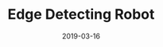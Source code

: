 ---
title: Edge Detecting Robot
description: Edge Detecting Robot
date: 2019-03-16
status: completed
member-usernames: ['rajdeepbaruah','tusharnath']
---